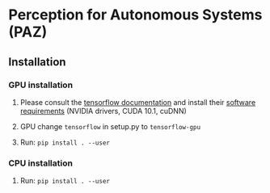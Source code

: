 # Perception for Autonomous Systems (PAZ)



## Installation

### GPU installation
1. Please consult the [tensorflow documentation](https://www.tensorflow.org/install/gpu) and install their [software requirements](https://www.tensorflow.org/install/gpu#software_requirements) (NVIDIA drivers, CUDA 10.1, cuDNN)

2. GPU change ``tensorflow`` in setup.py to ``tensorflow-gpu``

3. Run: `pip install . --user`

### CPU installation
1. Run: `pip install . --user`
